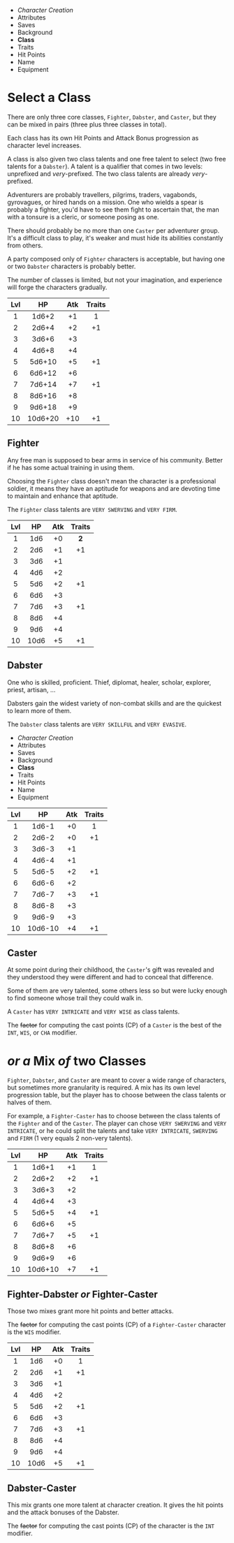 
<!-- .margin.compass -->
* _Character Creation_
* Attributes
* Saves
* Background
* **Class**
* Traits
* Hit Points
* Name
* Equipment


# Select a Class

There are only three core classes, `Fighter`, `Dabster`, and `Caster`, but they can be mixed in pairs (three plus three classes in total).

Each class has its own Hit Points and Attack Bonus progression as character level increases.

A class is also given two class talents and one free talent to select (two free talents for a `Dabster`). A talent is a qualifier that comes in two levels: unprefixed and _very_-prefixed. The two class talents are already _very_-prefixed.

Adventurers are probably travellers, pilgrims, traders, vagabonds, gyrovagues, or hired hands on a mission. One who wields a spear is probably a fighter, you'd have to see them fight to ascertain that, the man with a tonsure is a cleric, or someone posing as one.

There should probably be no more than one `Caster` per adventurer group. It's a difficult class to play, it's weaker and must hide its abilities constantly from others.

A party composed only of `Fighter` characters is acceptable, but having one or two `Dabster` characters is probably better.

The number of classes is limited, but not your imagination, and experience will forge the characters gradually.



| Lvl | HP      | Atk | Traits |
|:---:|:-------:|:---:|:------:|
|   1 |   1d6+2 |  +1 | 1      |
|   2 |   2d6+4 |  +2 | +1     |
|   3 |   3d6+6 |  +3 |        |
|   4 |   4d6+8 |  +4 |        |
|   5 |  5d6+10 |  +5 | +1     |
|   6 |  6d6+12 |  +6 |        |
|   7 |  7d6+14 |  +7 | +1     |
|   8 |  8d6+16 |  +8 |        |
|   9 |  9d6+18 |  +9 |        |
|  10 | 10d6+20 | +10 | +1     |

## Fighter

Any free man is supposed to bear arms in service of his community. Better if he has some actual training in using them.

Choosing the `Fighter` class doesn't mean the character is a professional soldier, it means they have an aptitude for weapons and are devoting time to maintain and enhance that aptitude.

The `Fighter` class talents are `VERY SWERVING` and `VERY FIRM`.



| Lvl | HP   | Atk | Traits |
|:---:|:----:|:---:|:------:|
|   1 |  1d6 |  +0 | **2**  |
|   2 |  2d6 |  +1 | +1     |
|   3 |  3d6 |  +1 |        |
|   4 |  4d6 |  +2 |        |
|   5 |  5d6 |  +2 | +1     |
|   6 |  6d6 |  +3 |        |
|   7 |  7d6 |  +3 | +1     |
|   8 |  8d6 |  +4 |        |
|   9 |  9d6 |  +4 |        |
|  10 | 10d6 |  +5 | +1     |

## Dabster

One who is skilled, proficient. Thief, diplomat, healer, scholar, explorer, priest, artisan, ...

Dabsters gain the widest variety of non-combat skills and are the quickest to learn more of them.

The `Dabster` class talents are `VERY SKILLFUL` and `VERY EVASIVE`.


<!-- PAGE BREAK class -->


<!-- .margin.compass -->
* _Character Creation_
* Attributes
* Saves
* Background
* **Class**
* Traits
* Hit Points
* Name
* Equipment


<!-- .top -->
| Lvl | HP      | Atk | Traits |
|:---:|:-------:|:---:|:------:|
|   1 |   1d6-1 |  +0 | 1      |
|   2 |   2d6-2 |  +0 | +1     |
|   3 |   3d6-3 |  +1 |        |
|   4 |   4d6-4 |  +1 |        |
|   5 |   5d6-5 |  +2 | +1     |
|   6 |   6d6-6 |  +2 |        |
|   7 |   7d6-7 |  +3 | +1     |
|   8 |   8d6-8 |  +3 |        |
|   9 |   9d6-9 |  +3 |        |
|  10 | 10d6-10 |  +4 | +1     |

<!-- .top -->
## Caster

At some point during their childhood, the `Caster`'s gift was revealed and they understood they were different and had to conceal that difference.

Some of them are very talented, some others less so but were lucky enough to find someone whose trail they could walk in.

A `Caster` has `VERY INTRICATE` and `VERY WISE` as class talents.

The ~~factor~~ for computing the cast points (CP) of a `Caster` is the best of the `INT`, `WIS`, or `CHA` modifier.


# _or a_ Mix _of_ two Classes

`Fighter`, `Dabster`, and `Caster` are meant to cover a wide range of characters, but sometimes more granularity is required. A mix has its own level progression table, but the player has to choose between the class talents or halves of them.

For example, a `Fighter-Caster` has to choose between the class talents of the `Fighter` and of the `Caster`. The player can chose `VERY SWERVING` and `VERY INTRICATE`, or he could split the talents and take `VERY INTRICATE`, `SWERVING` and `FIRM` (1 very equals 2 non-very talents).


<!-- .right -->
| Lvl | HP      | Atk | Traits |
|:---:|:-------:|:---:|:------:|
|   1 |   1d6+1 |  +1 | 1      |
|   2 |   2d6+2 |  +2 | +1     |
|   3 |   3d6+3 |  +2 |        |
|   4 |   4d6+4 |  +3 |        |
|   5 |   5d6+5 |  +4 | +1     |
|   6 |   6d6+6 |  +5 |        |
|   7 |   7d6+7 |  +5 | +1     |
|   8 |   8d6+8 |  +6 |        |
|   9 |   9d6+9 |  +6 |        |
|  10 | 10d6+10 |  +7 | +1     |

<!-- .ambi -->
## Fighter-Dabster _or_ Fighter-Caster

Those two mixes grant more hit points and better attacks.

The ~~factor~~ for computing the cast points (CP) of a `Fighter-Caster` character is the `WIS` modifier.

<!-- clear -->

<!-- .right -->
| Lvl | HP   | Atk | Traits |
|:---:|:----:|:---:|:------:|
|   1 |  1d6 |  +0 | 1      |
|   2 |  2d6 |  +1 | +1     |
|   3 |  3d6 |  +1 |        |
|   4 |  4d6 |  +2 |        |
|   5 |  5d6 |  +2 | +1     |
|   6 |  6d6 |  +3 |        |
|   7 |  7d6 |  +3 | +1     |
|   8 |  8d6 |  +4 |        |
|   9 |  9d6 |  +4 |        |
|  10 | 10d6 |  +5 | +1     |

<!-- .ambi -->
## Dabster-Caster

This mix grants one more talent at character creation. It gives the hit points and the attack bonuses of the Dabster.

The ~~factor~~ for computing the cast points (CP) of the character is the `INT` modifier.

